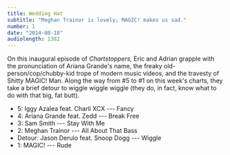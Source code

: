 ```yaml
---
title: Wedding Hat
subtitle: "Meghan Trainor is lovely; MAGIC! makes us sad."
number: 1
date: "2014-08-18"
audiolength: 1382
---
```

On this inaugural episode of *Chartstoppers,* Eric and Adrian grapple with the pronunciation of Ariana Grande's name, the freaky old-person/cop/chubby-kid trope of modern music videos, and the travesty of Shitty MAGIC! Man. Along the way from #5 to #1 on this week's charts, they take a brief detour to wiggle wiggle wiggle (they do, in fact, know what to do with that big, fat butt).

* 5: Iggy Azalea feat. Charli XCX --- Fancy
* 4: Ariana Grande feat. Zedd --- Break Free
* 3: Sam Smith --- Stay With Me
* 2: Meghan Trainor --- All About That Bass
* Detour: Jason Derulo feat. Snoop Dogg --- Wiggle
* 1: MAGIC! --- Rude
